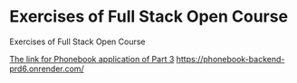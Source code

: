 # Exercises of Full Stack Open Course
Exercises of Full Stack Open Course

[The link for Phonebook application of Part 3](https://phonebook-backend-prd6.onrender.com/) https://phonebook-backend-prd6.onrender.com/



